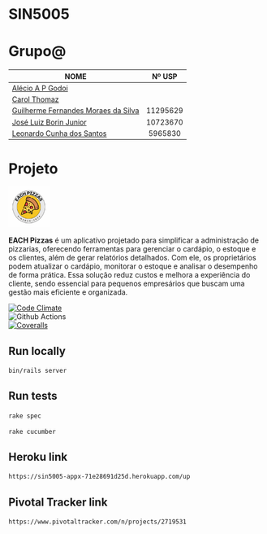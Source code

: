 # SIN5005

# Grupo@

| NOME                                                                           |  Nº USP  |
| ------------------------------------------------------------------------------ | :------: |
| [Alécio A P Godoi](https://github.com/a-godoi)                                 |          |
| [Carol Thomaz](https://github.com/Carolinatho)                                 |          |
| [Guilherme Fernandes Moraes da Silva](https://github.com/GuilhermeFernandes01) | 11295629 |
| [José Luiz Borin Junior](https://github.com/borinjrjose)                       | 10723670 |
| [Leonardo Cunha dos Santos](https://github.com/LCDS2019)                       | 5965830  |

# Projeto

<img src="./public/EACH Pizzas2.png" alt="logo" height="80">

**EACH Pizzas** é um aplicativo projetado para simplificar a administração de pizzarias, oferecendo ferramentas para gerenciar o cardápio, o estoque e os clientes, além de gerar relatórios detalhados. Com ele, os proprietários podem atualizar o cardápio, monitorar o estoque e analisar o desempenho de forma prática. Essa solução reduz custos e melhora a experiência do cliente, sendo essencial para pequenos empresários que buscam uma gestão mais eficiente e organizada.

[![Code Climate](https://codeclimate.com/github/cloudfoundry/membrane.png)](https://codeclimate.com/github/GuilhermeFernandes01/sin5005-appx) </br>
![Github Actions](https://github.com/GuilhermeFernandes01/sin5005-appx/actions/workflows/ci.yml/badge.svg) </br>
[![Coveralls](https://coveralls.io/repos/github/GuilhermeFernandes01/sin5005-appx/badge.svg)](https://coveralls.io/github/GuilhermeFernandes01/sin5005-appx)

## Run locally

```sh
bin/rails server
```

## Run tests

```sh
rake spec
```

```sh
rake cucumber
```

## Heroku link

```sh
https://sin5005-appx-71e28691d25d.herokuapp.com/up
```

## Pivotal Tracker link

```sh
https://www.pivotaltracker.com/n/projects/2719531
```
